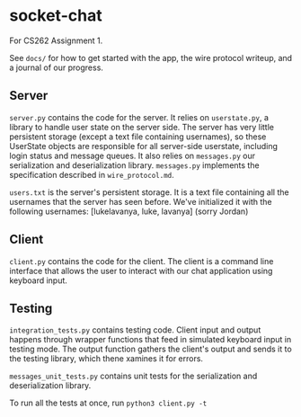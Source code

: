 # socket-chat

For CS262 Assignment 1.

See `docs/` for how to get started with the app, the wire protocol writeup, and a journal of our progress.

## Server

`server.py` contains the code for the server. It relies on `userstate.py`, a library to handle user state on the server side.
The server has very little persistent storage (except a text file containing usernames), so these UserState objects are 
responsible for all server-side userstate, including login status and message queues. It also relies on `messages.py` our 
serialization and deserialization library. `messages.py` implements the specification described in `wire_protocol.md`. 

`users.txt` is the server's persistent storage. It is a text file containing all the usernames that the server has seen 
before. We've initialized it with the following usernames: [lukelavanya, luke, lavanya] (sorry Jordan)

## Client 

`client.py` contains the code for the client. The client is a command line interface that allows the user to interact 
with our chat application using keyboard input.

## Testing

`integration_tests.py` contains testing code. Client input and output happens through wrapper functions that feed in 
simulated keyboard input in testing mode. The output function gathers the client's output and sends it to the testing
library, which thene xamines it for errors. 

`messages_unit_tests.py` contains unit tests for the serialization and deserialization library. 

To run all the tests at once, run `python3 client.py -t`

